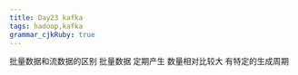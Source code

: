 ```yaml
---
title: Day23 kafka
tags: hadoop,kafka
grammar_cjkRuby: true
---
```


批量数据和流数据的区别
批量数据
定期产生
数量相对比较大
有特定的生成周期
